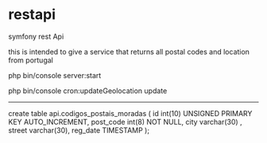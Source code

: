# restapi
symfony rest Api 

this is intended to give a service that returns all postal codes and location from portugal 

php bin/console server:start

php  bin/console cron:updateGeolocation update

********

create table api.codigos_postais_moradas (
    id int(10) UNSIGNED PRIMARY KEY AUTO_INCREMENT, 
    post_code int(8) NOT NULL,
    city varchar(30) ,
    street varchar(30),
    reg_date TIMESTAMP
    );


